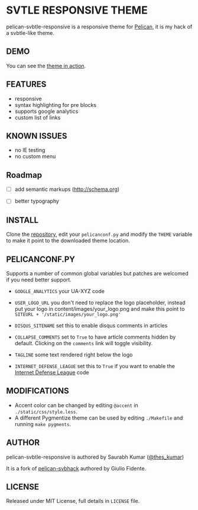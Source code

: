 # SVTLE RESPONSIVE THEME

pelican-svbtle-responsive is a responsive theme for [Pelican](http://getpelican.com), it is my hack of a svbtle-like theme.

## DEMO

You can see the [theme in action](http://saurabh-kumar.com/).

## FEATURES

- responsive
- syntax highlighting for pre blocks
- supports google analytics
- custom list of links

## KNOWN ISSUES

- no IE testing
- no custom menu

## Roadmap
- [ ] add semantic markups (http://schema.org)
- [ ] better typography


## INSTALL

Clone the [repository](https://github.com/theskumar/pelican-svbtle-responsive), edit your `pelicanconf.py` and modify the `THEME` variable to make it point to the downloaded theme location.

## PELICANCONF.PY

Supports a number of common global variables but patches are welcomed if you need better support.

- `GOOGLE_ANALYTICS` your UA-XYZ code

- `USER_LOGO_URL` you don't need to replace the logo placeholder, instead put your logo in content/images/your_logo.png and make this point to `SITEURL + '/static/images/your_logo.png'`

- `DISQUS_SITENAME` set this to enable disqus comments in articles

- `COLLAPSE_COMMENTS` set to `True` to have article comments hidden by default. Clicking on the `comments` link will toggle visibility.

- `TAGLINE` some text rendered right below the logo

- `INTERNET_DEFENSE_LEAGUE` set this to `True` if you want to enable the [Internet Defense League](http://internetdefenseleague.org) code


## MODIFICATIONS

- Accent color can be changed by editing `@accent` in `./static/css/style.less`.
- A different Pygmentize theme can be used by editing `./Makefile` and running `make pygments`.

## AUTHOR

pelican-svbtle-responsive is authored by Saurabh Kumar ([@thes_kumar](http://twitter.com/thes_kumar))

It is a fork of [pelican-svbhack](https://github.com/giulivo/pelican-svbhack) authored by Giulio Fidente.

## LICENSE

Released under MIT License, full details in `LICENSE` file.
